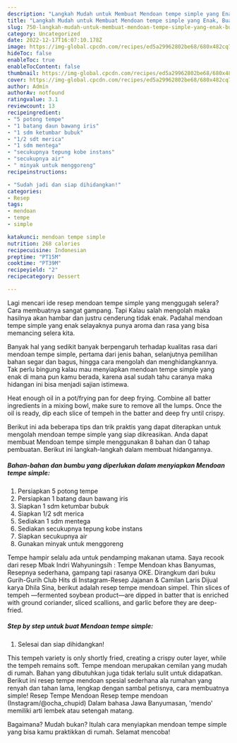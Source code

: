 ```yaml
---
description: "Langkah Mudah untuk Membuat Mendoan tempe simple yang Enak, Buat Buka Puasa Lezat"
title: "Langkah Mudah untuk Membuat Mendoan tempe simple yang Enak, Buat Buka Puasa Lezat"
slug: 750-langkah-mudah-untuk-membuat-mendoan-tempe-simple-yang-enak-buat-buka-puasa-lezat
category: Uncategorized
date: 2022-12-17T16:07:10.178Z
image: https://img-global.cpcdn.com/recipes/ed5a29962802be68/680x482cq70/mendoan-tempe-simple-foto-resep-utama.jpg
hideToc: false
enableToc: true
enableTocContent: false
thumbnail: https://img-global.cpcdn.com/recipes/ed5a29962802be68/680x482cq70/mendoan-tempe-simple-foto-resep-utama.jpg
cover: https://img-global.cpcdn.com/recipes/ed5a29962802be68/680x482cq70/mendoan-tempe-simple-foto-resep-utama.jpg
author: Admin
authorAv: notfound
ratingvalue: 3.1
reviewcount: 13
recipeingredient:
- "5 potong tempe"
- "1 batang daun bawang iris"
- "1 sdm ketumbar bubuk"
- "1/2 sdt merica"
- "1 sdm mentega"
- "secukupnya tepung kobe instans"
- "secukupnya air"
- " minyak untuk menggoreng"
recipeinstructions:

- "Sudah jadi dan siap dihidangkan!"
categories:
- Resep
tags:
- mendoan
- tempe
- simple

katakunci: mendoan tempe simple 
nutrition: 268 calories
recipecuisine: Indonesian
preptime: "PT15M"
cooktime: "PT39M"
recipeyield: "2"
recipecategory: Dessert

---
```



Lagi mencari ide resep mendoan tempe simple yang menggugah selera? Cara membuatnya sangat gampang. Tapi Kalau salah mengolah maka hasilnya akan hambar dan justru cenderung tidak enak. Padahal mendoan tempe simple yang enak selayaknya punya aroma dan rasa yang bisa memancing selera kita.


Banyak hal yang sedikit banyak berpengaruh terhadap kualitas rasa dari mendoan tempe simple, pertama dari jenis bahan, selanjutnya pemilihan bahan segar dan bagus, hingga cara mengolah dan menghidangkannya. Tak perlu bingung kalau mau menyiapkan mendoan tempe simple yang enak di mana pun kamu berada, karena asal sudah tahu caranya maka hidangan ini bisa menjadi sajian istimewa.

Heat enough oil in a pot/frying pan for deep frying. Combine all batter ingredients in a mixing bowl, make sure to remove all the lumps. Once the oil is ready, dip each slice of tempeh in the batter and deep fry until crispy.


Berikut ini ada beberapa tips dan trik praktis yang dapat diterapkan untuk mengolah mendoan tempe simple yang siap dikreasikan. Anda dapat membuat Mendoan tempe simple menggunakan 8 bahan dan 0 tahap pembuatan. Berikut ini langkah-langkah dalam membuat hidangannya.

<!--inarticleads1-->

##### Bahan-bahan dan bumbu yang diperlukan dalam menyiapkan Mendoan tempe simple:

1. Persiapkan 5 potong tempe
1. Persiapkan 1 batang daun bawang iris
1. Siapkan 1 sdm ketumbar bubuk
1. Siapkan 1/2 sdt merica
1. Sediakan 1 sdm mentega
1. Sediakan secukupnya tepung kobe instans
1. Siapkan secukupnya air
1. Gunakan  minyak untuk menggoreng


Tempe hampir selalu ada untuk pendamping makanan utama. Saya recook dari resep Mbak Indri Wahyuningsih : Tempe Mendoan khas Banyumas, Resepnya sederhana, gampang tapi rasanya OKE. Dirangkum dari buku Gurih-Gurih Club Hits di Instagram-Resep Jajanan &amp; Camilan Laris Dijual karya Dhila Sina, berikut adalah resep tempe mendoan simpel. Thin slices of tempeh —fermented soybean product—are dipped in batter that is enriched with ground coriander, sliced scallions, and garlic before they are deep-fried. 

<!--inarticleads2-->

##### Step by step untuk buat Mendoan tempe simple:


1. Selesai dan siap dihidangkan!

This tempeh variety is only shortly fried, creating a crispy outer layer, while the tempeh remains soft. Tempe mendoan merupakan cemilan yang mudah di rumah. Bahan yang dibutuhkan juga tidak terlalu sulit untuk didapatkan. Berikut ini resep tempe mendoan spesial sederhana ala rumahan yang renyah dan tahan lama, lengkap dengan sambal petisnya, cara membuatnya simple! Resep Tempe Mendoan Resep tempe mendoan (Instagram/@ocha_chupid) Dalam bahasa Jawa Banyumasan, &#39;mendo&#39; memiliki arti lembek atau setengah matang. 

Bagaimana? Mudah bukan? Itulah cara menyiapkan mendoan tempe simple yang bisa kamu praktikkan di rumah. Selamat mencoba!

